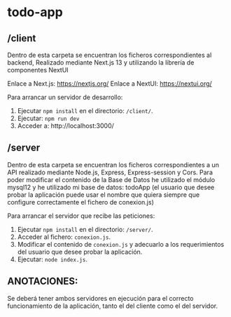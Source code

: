 # todo-app

## /client

Dentro de esta carpeta se encuentran los ficheros correspondientes al backend, Realizado mediante Next.js 13 y utilizando la librería de componentes NextUI

Enlace a Next.js: https://nextjs.org/
Enlace a NextUI: https://nextui.org/

Para arrancar un servidor de desarrollo:

1. Ejecutar `npm install` en el directorio: `/client/`.
2. Ejecutar: `npm run dev`
3. Acceder a: http://localhost:3000/

## /server

Dentro de esta carpeta se encuentran los ficheros correspondientes a un API realizado mediante Node.js, Express, Express-session y Cors. 
Para poder modificar el contenido de la Base de Datos he utilizado el módulo mysql12 y he utilizado mi base de datos: todoApp (el usuario que desee probar la aplicación puede usar el nombre que quiera siempre que configure correctamente el fichero de conexion.js)

Para arrancar el servidor que recibe las peticiones: 

1. Ejecutar `npm install` en el directorio: `/server/`.
2. Acceder al fichero: `conexion.js`.
3. Modificar el contenido de `conexion.js` y adecuarlo a los requerimientos del usuario que desee probar la aplicación.
4. Ejecutar: `node index.js`.

## ANOTACIONES:

Se deberá tener ambos servidores en ejecución para el correcto funcionamiento de la aplicación, tanto el del cliente como el del servidor.
